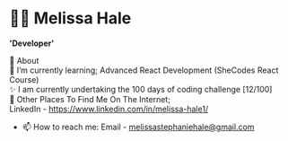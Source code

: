 # 👩‍💻 Melissa Hale

**'Developer'**

🤔 About 
<br/>
🌱 I’m currently learning; Advanced React Development (SheCodes React Course)
<br/>
✨ I am currently undertaking the 100 days of coding challenge [12/100]
<br/>
💬 Other Places To Find Me On The Internet; <br/>
LinkedIn - https://www.linkedin.com/in/melissa-hale1/

- 📫 How to reach me: 
      Email - melissastephaniehale@gmail.com


<!--
**Mello245/Mello245** is a ✨ _special_ ✨ repository because its `README.md` (this file) appears on your GitHub profile.

Here are some ideas to get you started:

- 🔭 I’m currently working on ...
- 🌱 I’m currently learning ...
- 👯 I’m looking to collaborate on ...
- 🤔 I’m looking for help with ...
- 💬 Ask me about ...
- 📫 How to reach me: ...
- 😄 Pronouns: ...
- ⚡ Fun fact: ...
-->

